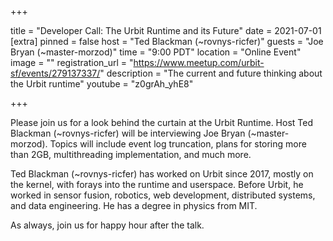 +++

title = "Developer Call: The Urbit Runtime and its Future"
date = 2021-07-01
[extra] 
pinned = false 
host = "Ted Blackman (~rovnys-ricfer)"
guests = "Joe Bryan (~master-morzod)" 
time = "9:00 PDT" 
location = "Online Event" 
image = "" 
registration_url = "https://www.meetup.com/urbit-sf/events/279137337/" 
description = "The current and future thinking about the Urbit runtime" 
youtube = "z0grAh_yhE8"

+++

Please join us for a look behind the curtain at the Urbit Runtime. Host Ted Blackman (~rovnys-ricfer) will be interviewing Joe Bryan (~master-morzod). Topics will include event log truncation, plans for storing more than 2GB, multithreading implementation, and much more.

Ted Blackman (~rovnys-ricfer) has worked on Urbit since 2017, mostly on the kernel, with forays into the runtime and userspace. Before Urbit, he worked in sensor fusion, robotics, web development, distributed systems, and data engineering. He has a degree in physics from MIT.

As always, join us for happy hour after the talk.
